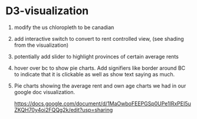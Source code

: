# D3-visualization


1. modify the us chloropleth to be canadian
2. add interactive switch to convert to rent controlled view, (see shading from the visualization)
3. potentially add slider to highlight provinces of certain average rents
4. hover over bc to show pie charts. Add signifiers like border around BC to indicate that it is clickable as well as show text saying as much.
5. Pie charts showing the average rent and own age charts we had in our google doc visualization.


   https://docs.google.com/document/d/1MaOwboFEEPGSp0UPe1lRxPEI5uZKQH70y4oi2FQQg2k/edit?usp=sharing
   

